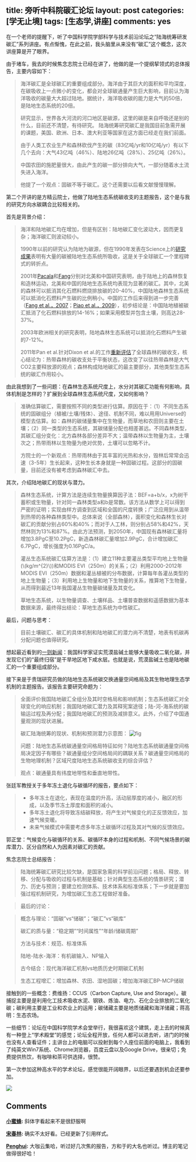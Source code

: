 title: 旁听中科院碳汇论坛
layout: post
categories: [学无止境]
tags: [生态学,讲座]
comments: yes
---

在一个老师的提醒下，听了中国科学院学部科学与技术前沿论坛之“陆海统筹研发碳汇”系列讲座。有点惭愧，在此之前，我头脑里从来没有“碳汇”这个概念，这次讲座算是开了眼界。 

由于堵车，我去的时候焦念志院士已经在讲了，他做的是一个提纲挈领式的总体报告，主要内容如下： 

> 海洋碳汇是全球碳汇的重要组成部分。海洋由于其巨大的面积和平均深度，在碳吸收上一点微小的变化，都会对全球碳通量产生巨大影响，目前认为海洋吸收的碳量大大超过陆地。据统计，海洋吸收碳的能力是大气的50倍，是陆地生态系统的20倍。 
> 
> 研究显示，世界各大河流的河口地区是碳源，这里的碳是来自呼吸还是别的什么，目前还不清楚，有待研究。 陆海统筹研究碳汇是我国目前急需开展的课题，美国、欧洲、日本、澳大利亚等国家在这方面已经走在我们前面。 
> 
> 由于人类工农业生产和森林砍伐产生的碳（83亿吨/yr和10亿吨/yr）有以下几个去向：大气43亿吨（46%）、陆地26亿吨（28%）、25亿吨（26%）。 
> 
> 中国农田的施肥量很大，由此产生的碳一部分排向大气，一部分随着水土流失进入海洋。 
> 
> 他提了一个观点：固碳不等于碳汇。这个还需要以后看文献慢慢理解。

第二个开讲的是方精云院士，他做了陆地生态系统碳收支的主题报告，这个是与我的研究方向水碳耦合比较相关的。 

首先是背景介绍： 

> 海洋和陆地碳汇均在增加，但是有区别：陆地碳汇变化波动大，因而更复杂；海洋碳汇则波动较小。 
> 
> 1990年以前的研究认为陆地为碳源，但在1990年发表在Science上的[研究成果](http://lgmacweb.env.uea.ac.uk/ajw/Geochemical_cycling/tans_et_al_1990.pdf)表明有大量的碳被陆地生态系统所吸收，这是关于全球碳汇一个里程碑式的转折点。 
> 
> 2001年[Pacala](http://www.fs.fed.us/ne/durham/4104/papers/pacala_others_2001.pdf)和[Fang](https://www.sciencemag.org/content/292/5525/2320.abstract)分别对北美和中国研究表明，由于陆地上的森林恢复和造林运动，北美和中国的陆地生态系统均表现为显著的碳汇。其中，北美的森林可以抵消其化石燃料燃烧排放碳的20-40%，中国陆地森林生态系统可以抵消化石燃料产生碳的比例稍小。中国的工作后来得到进一步完善（[Fang et al.，2007](http://www.ecology.pku.edu.cn/publications/fang/07/s8.pdf)；[Piao et al.，2009](http://www.nature.com/nature/journal/v458/n7241/full/nature07944.html)），初步结论是：中国陆地植被碳汇抵消了化石燃料排放的14-16%；如果采用模型并包含土壤，则高达28-37%。 
> 
> 2003年欧洲相关的研究表明，陆地森林生态系统可以抵消化石燃料产生碳的7-12%。 
> 
> 2011年Pan et al.针对Dixon et al.的工作[重新评估](http://www.globalcarbonproject.org/global/pdf/pep/Pan.etal.science.Forest_Sink.pdf)了全球森林的碳收支，核心结论为：热带森林的碳收支处于平衡状态，这改变了以往热带森林是大气CO2主要释放源的观点；森林构成陆地碳汇的最主要部分，其他类型生态系统的碳汇作用较小。

由此我想到了一些问题：在森林生态系统尺度上，水分对其碳汇功能有何影响，具体机制是怎样的？扩展到全球森林生态系统尺度，又如何影响？ 

> 准确估算碳汇，需要按照不同的类型进行估算。原因在于：（1）不同生态系统的固碳组分（植被/土壤/残体）、途径、机制不同，难以用用Universe的模型去估算。如：森林的碳储量集中在生物量，而草地和农田则主要在土壤；（2）同一类型的生态系统，其碳储量分配也相差甚远。不同森林类型，其碳汇组分变化：北方森林各部分差异不大；温带森林以生物量为主，土壤次之；热带雨林以生物量为绝对优势，土壤可以忽略不计。 
> 
> 方院士的一个新观点：热带雨林由于其丰富的光热和水分，毁林后常常会迅速（3-5年）生长起来，这种生长本身就是一种固碳过程。这部分的固碳量，目前还没有被考虑到森林碳汇中去。

其次，介绍陆地碳汇的现状与潜力。 

> 森林生态系统，计算方法是连续生物量换算因子法：BEF=a+b/x，x为树干蓄积或生物量，针对同一森林类型a和b是常数。该方法从数学上可以得到严密的证明；实现由样方调查到区域和全国的尺度转换；广泛应用到从温带到热带的各种森林类型中。总体来说（全部森林），面积变化和森林生长对碳汇的贡献分别占60%和40%；而对于人工林，则分别占58%和42%，天然林则为13%和87%。由此方法预测，到2050年，中国现有森林碳汇量将增加3.8PgC至10.2PgC，新造森林碳汇量增加2.9PgC，合计增加碳汇6.7PgC，增长强度为0.16PgC/a。 
> 
> 灌丛生态系统碳汇估算方法是：（1）建立11种主要灌丛类型平均地上生物量(\\(kg/m^{2}\\))和MODIS EVI（250m）的关系；（2）利用2000-2012年MODIS EVI（250m）数据和灌丛植被的分布数据，计算每年各灌丛类型的地上生物量；（3）利用地上生物量和地下生物量的关系，推算地下生物量，从而得到最近13年我国灌丛生物量碳储量及其变化。 
> 
> 草地生态系统，以生物量调查、土壤样品、土壤普查数据和遥感数据为基本数据来源，最终得出结论：草地生态系统为中性碳汇。

最后，问题与思考： 

> 目前土壤碳汇、碳汇的具体机制和陆地碳汇的潜力尚不清楚，地表有机碳再分配问题也值得研究。

想起最近看到的[一则新闻](http://news.xinhuanet.com/tech/2013-11/27/c_125766563.htm)：我国科学家证实荒漠盐碱土能够大量吸收二氧化碳，并发现它们的“最终归宿”是干旱地区地下咸水层。也就是说，荒漠盐碱土也是陆地碳汇的一个重要组成部分。 

接下来是于贵瑞研究员做的陆地生态系统碳交换通量空间格局及其生物地理生态学机制的主题报告。该报告主要研究命题为： 

> 全面评价我国陆地碳汇全组分及其时空格局和影响机制；生态系统碳汇对全球变化的响应机制；我国陆地碳汇潜力及其释宪案途径；陆-河-海系统的碳输运过程及再分配；我国陆地碳汇的预测及减排意义。此外，介绍了中国通量观测的现状进展。 
> 
> 碳汇陆海统筹的现状、机制和预测潜力示意图： ![fig](http://www.songchunlin.net/wp-content/uploads/2013/11/fig.jpg) 
> 
> 问题：陆地生态系统碳通量空间格局特征如何？陆地生态系统碳通量空间格局决定因子有哪些？碳通量组分空间格局间的耦联关系？碳通量空间格局的生物地理机制？区域尺度陆地生态系统碳收支的综合评估？ 
> 
> 观点：碳通量具有纬度地带性和垂直地带性。

张廷军教授关于多年冻土退化与碳循环的报告，要点如下： 

>   * 多年冻土在退化，表现在温度的升高，活动层厚度的减小，融区的形成，以及季节冻土厚度和面积的减小。
>   * 多年冻土退化将导致冻结碳释放，将产生对气候变化的正反馈效应，加速气候变暖。
>   * 未来气候模式中需要考虑多年冻土碳循环过程及其对气候的反馈效应。
>  

郭正堂：气候变化与碳循环的关系、碳循环本身的过程和机制、不同气候场景的碳库潜力、区分自然和人为因素对碳汇的贡献。

焦念志院士总结报告：

>陆海统筹碳汇研究比较欠缺，是国家急需的科学前沿问题；格局、释放、转移、分配与吸收的过程与机制是基础；针对典型生态系统的情景研究；潜力、历史与预测；要建立检测体系、技术体系和标准体系；下一步就是要加强过程机制研究，为增加碳汇生态工程做好准备。

>最后的讨论：

>概念与理论：“固碳”vs“储碳”；“碳汇”vs“碳库”
>
>碳汇的质与量：“稳定期”“时间属性”“年龄/储碳周期”
>
>方法与技术：规范、标准体系
>
>陆地-陆水-海洋：有机碳输入、NP输入
>
>古今结合：现代海洋碳汇机制vs地质历史时期碳汇机制
>
>生态工程增汇：增加森林、农田、湿地固碳；增加海洋碳汇BP-MCP储碳

接触到的一些概念：费维扬：CCUS（Carbon Capture, Use and Storage）。碳捕捉主要是是利用化工技术吸收水泥、钢铁、炼油、电力、石化企业排放的二氧化碳；碳利用主要是工业和农业上的运用；碳储藏主要是地质储藏和海洋储藏；蒋高明：生态农场。

一些细节：论坛在中国科学院学术会堂举行，我很喜欢这个建筑，走上去的时候真有一种登上“学术殿堂”的感觉；论坛全程开放，任何人都可以进去听，进门的时候也没有人查看证件；主讲台上的电脑可以投射到每个人座位前面的电脑上，我看到了纯英文Win7系统、Chrome浏览器，百度云盘以及Google Drive，很亲切；免费提供热饮，有咖啡和茶可供选择，很赞。

第一次参加这种高水平的学术论坛，感觉很能开阔眼界，以后还要遇到机会还要参加。

![](http://blogdata.qiniudn.com/Chinese%20Academy%20of%20Sciences%20Xueshu%20Auditorium.jpg)

## Comments

**[小蜜蜂](#43 "2013-11-30 15:21:00"):** 斜体字看起来不是很舒服啊

**[宋春林](#44 "2013-11-30 22:56:00"):** 确实不太好看。已经更新了引用样式。

**[Penghui](#86931 "2016-05-17 20:06:55"):** 大咖云集哈，听过好几次焦的报告，方和于的大名也听过。博主的笔记做得很好哈！

